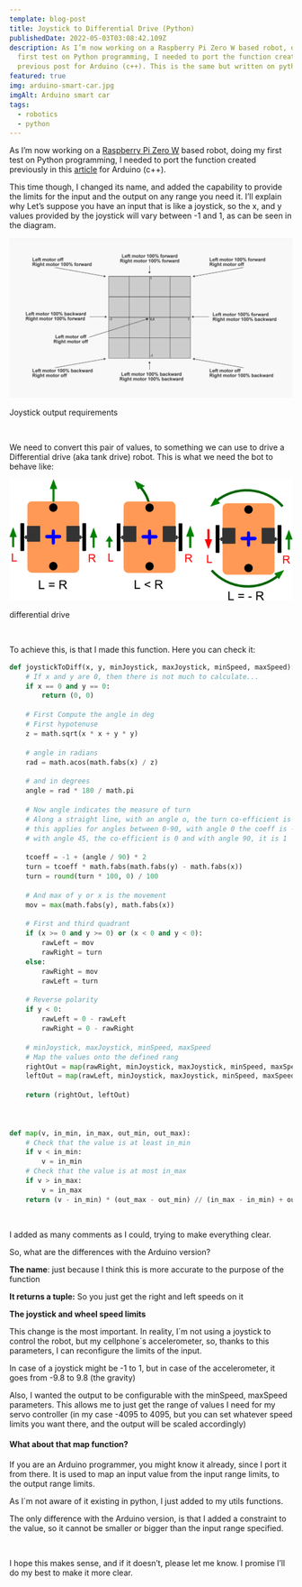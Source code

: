 ```yaml
---
template: blog-post
title: Joystick to Differential Drive (Python)
publishedDate: 2022-05-03T03:08:42.109Z
description: As I’m now working on a Raspberry Pi Zero W based robot, doing my
  first test on Python programming, I needed to port the function created in my
  previous post for Arduino (c++). This is the same but written on python
featured: true
img: arduino-smart-car.jpg
imgAlt: Arduino smart car
tags:
  - robotics
  - python
---
```

As I’m now working on a [Raspberry Pi Zero W](https://www.raspberrypi.org/products/pi-zero-w/) based robot, doing my first test on Python programming, I needed to port the function created previously in this [article](http://savagemakers.com/differential-drive-tank-drive-in-arduino/) for Arduino (c++).

This time though, I changed its name, and added the capability to provide the limits for the input and the output on any range you need it. I’ll explain why Let’s suppose you have an input that is like a joystick, so the x, and y values provided by the joystick will vary between -1 and 1, as can be seen in the diagram.

![Cartesian - differentical drive](cartesian-mapping-1024x577.jpg "Cartesian - differentical drive")

Joystick output requirements

 

We need to convert this pair of values, to something we can use to drive a Differential drive (aka tank drive) robot. This is what we need the bot to behave like:

![Differential drive](differential-steering.png "Differential drive")

differential drive

 

To achieve this, is that I made this function. Here you can check it:

```python
def joystickToDiff(x, y, minJoystick, maxJoystick, minSpeed, maxSpeed):
    # If x and y are 0, then there is not much to calculate...
    if x == 0 and y == 0:
        return (0, 0)

    # First Compute the angle in deg
    # First hypotenuse
    z = math.sqrt(x * x + y * y)

    # angle in radians
    rad = math.acos(math.fabs(x) / z)

    # and in degrees
    angle = rad * 180 / math.pi

    # Now angle indicates the measure of turn
    # Along a straight line, with an angle o, the turn co-efficient is same
    # this applies for angles between 0-90, with angle 0 the coeff is -1
    # with angle 45, the co-efficient is 0 and with angle 90, it is 1

    tcoeff = -1 + (angle / 90) * 2
    turn = tcoeff * math.fabs(math.fabs(y) - math.fabs(x))
    turn = round(turn * 100, 0) / 100

    # And max of y or x is the movement
    mov = max(math.fabs(y), math.fabs(x))

    # First and third quadrant
    if (x >= 0 and y >= 0) or (x < 0 and y < 0):
        rawLeft = mov
        rawRight = turn
    else:
        rawRight = mov
        rawLeft = turn

    # Reverse polarity
    if y < 0:
        rawLeft = 0 - rawLeft
        rawRight = 0 - rawRight

    # minJoystick, maxJoystick, minSpeed, maxSpeed
    # Map the values onto the defined rang
    rightOut = map(rawRight, minJoystick, maxJoystick, minSpeed, maxSpeed)
    leftOut = map(rawLeft, minJoystick, maxJoystick, minSpeed, maxSpeed)

    return (rightOut, leftOut)



def map(v, in_min, in_max, out_min, out_max):
    # Check that the value is at least in_min
    if v < in_min:
        v = in_min
    # Check that the value is at most in_max
    if v > in_max:
        v = in_max
    return (v - in_min) * (out_max - out_min) // (in_max - in_min) + out_min
```

 

I added as many comments as I could, trying to make everything clear.

So, what are the differences with the Arduino version?

**The name**: just because I think this is more accurate to the purpose of the function

**It returns a tuple:** So you just get the right and left speeds on it

**The joystick and wheel speed limits**

This change is the most important. In reality, I´m not using a joystick to control the robot, but my cellphone´s accelerometer, so, thanks to this parameters, I can reconfigure the limits of the input.

In case of a joystick might be -1 to 1, but in case of the accelerometer, it goes from -9.8 to 9.8 (the gravity)

Also, I wanted the output to be configurable with the minSpeed, maxSpeed parameters. This allows me to just get the range of values I need for my servo controller (in my case -4095 to 4095, but you can set whatever speed limits you want there, and the output will be scaled accordingly)

#### What about that map function?

If you are an Arduino programmer, you might know it already, since I port it from there. It is used to map an input value from the input range limits, to the output range limits.

As I´m not aware of it existing in python, I just added to my utils functions.

The only difference with the Arduino version, is that I added a constraint to the value, so it cannot be smaller or bigger than the input range specified.

 

I hope this makes sense, and if it doesn’t, please let me know. I promise I’ll do my best to make it more clear.